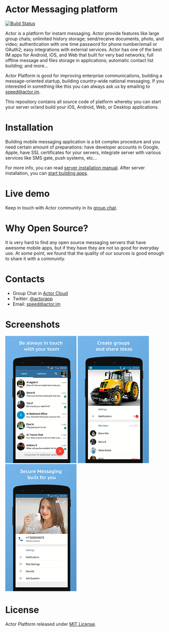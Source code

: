 # Actor Messaging platform

[![Build Status](https://travis-ci.org/actorapp/actor-platform.svg)](https://travis-ci.org/actorapp/actor-platform) 

Actor is a platform for instant messaging. Actor provide features like large group chats; unlimited history storage; send/receive documents, photo, and video; authentication with one time password for phone number/email or OAuth2; easy integrations with external services. Actor has one of the best IM apps for Android, iOS, and Web that built for very bad networks; full offline message and files storage in applications; automatic contact list building; and more...

Actor Platform is good for improving enterprise communications, building a message-oriented startup, building country-wide national messaging. If you interested in something like this you can always ask us by emailing to speed@actor.im.

This repository contains all source code of platform whereby you can start your server or/and build your iOS, Android, Web, or Desktop applications.

# Installation

Building mobile messaging application is a bit complex procedure and you need certain amount of preparations: have developer accounts in Google, Apple, have SSL certificates for your servers, integrate server with various services like SMS gate, push systems, etc... 

For more info, you can read [server installation manual](SERVER.md). After server installation, you can [start building apps](APPS.md).

# Live demo

Keep in touch with Actor community in its [group chat](https://quit.email/join/0d43e6a90d108ad9608514b5c17b76d5b2721d5e2ea51058d6ca43a66befe7f4).

# Why Open Source?

It is very hard to find any open source messaging servers that have awesome mobile apps, but if they have they are not so good for everyday use. At some point, we found that the quality of our sources is good enough to share it with a community.

# Contacts

* Group Chat in [Actor Cloud](https://quit.email/join/0d43e6a90d108ad9608514b5c17b76d5b2721d5e2ea51058d6ca43a66befe7f4)
* Twitter: [@actorapp](https://twitter.com/actorapp)
* Email: [speed@actor.im](mailto:speed@actor.im)

# Screenshots
![](actor-resources/screenshots/Android1_Small.jpg) ![](actor-resources/screenshots/Android2_Small.jpg) ![](actor-resources/screenshots/Android8_Small.jpg)

# License

Actor Platform released under [MIT License](LICENSE).
